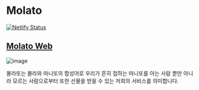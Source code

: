 # Molato

[![Netlify Status](https://api.netlify.com/api/v1/badges/6b4a1cd8-9abd-451f-b76e-dac147535dae/deploy-status)](https://app.netlify.com/sites/molato/deploys)

## [Molato Web](https://molato.fun)

![image](https://github.com/predict-woo/molato/assets/63383967/c52b3ede-06af-4209-a014-64048ebe30c8)


몰라또는 몰라와 마니또의 합성어로 우리가 흔히 접하는 마니또를 아는 사람 뿐만 아니라 모르는 사람으로부터 또한 선물을 받을 수 있는 저희의 서비스를 의미합니다.

